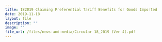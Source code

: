 ```yaml
---
title: 182019 Claiming Preferential Tariff Benefits for Goods Imported From EUSFTA
date: 2019-11-18
layout: file
description: ""
image: ""
file_url: /files/news-and-media/Circular 18_2019 (Ver 4).pdf
---
```


